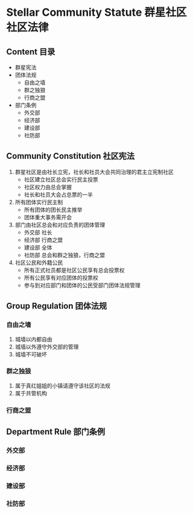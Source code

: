 # Stellar Community Statute 群星社区社区法律
## Content 目录
- 群星宪法
- 团体法规
    - 自由之墙
    - 群之独狼
    - 行商之盟
- 部门条例
    - 外交部
    - 经济部
    - 建设部
    - 社防部
## Community Constitution 社区宪法
1. 群星社区是由社长立宪，社长和社员大会共同治理的君主立宪制社区
    - 社区建立社区总会实行民主投票
    - 社区权力由总会掌握
    - 社长和社员大会占总票的一半
2. 所有团体实行民主制
    - 所有团体的团长民主推举
    - 团体重大事务需开会
3. 部门由社区总会和对应负责的团体管理
    - 外交部 社长
    - 经济部 行商之盟
    - 建设部 全体
    - 社防部 总会和群之独狼，行商之盟
4. 社区公民和外籍公民
    - 所有正式社员都是社区公民享有总会投票权
    - 所有公民享有对应团体的投票权
    - 参与到对应部门和团体的公民受部门团体法规管理
## Group Regulation 团体法规

### 自由之墙
1. 城墙以内都自由
2. 城墙以外遵守外交部的管理
3. 城墙不可破坏
### 群之独狼
1. 属于真红姐姐的小镇请遵守该社区的法规
2. 属于共管机构
### 行商之盟

## Department Rule 部门条例

### 外交部

### 经济部

### 建设部

### 社防部
